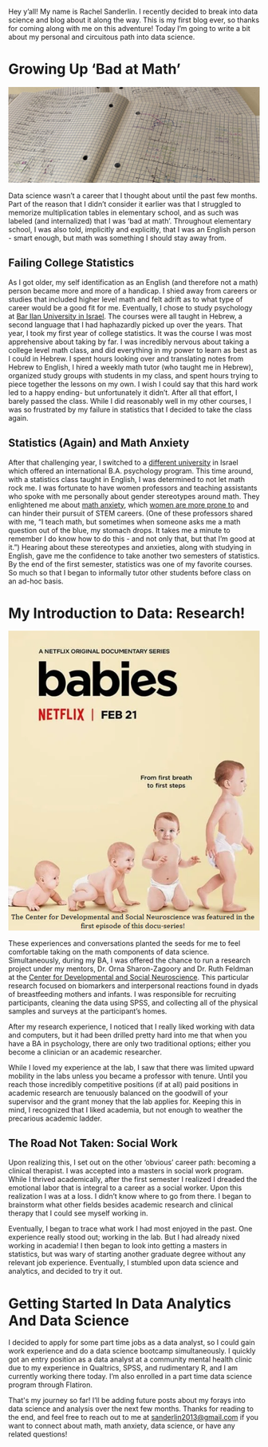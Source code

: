 Hey y’all! My name is Rachel Sanderlin. I recently decided to break into data science and blog about it along the way. This is my first blog ever, so thanks for coming along with me on this adventure! Today I’m going to write a bit about my personal and circuitous path into data science. 

# Growing Up ‘Bad at Math’

![picture of my math notes](images/mathnotebook3.jpg)

Data science wasn’t a career that I thought about until the past few months. Part of the reason that I didn’t consider it earlier was that I struggled to memorize multiplication tables in elementary school, and as such was labeled (and internalized) that I was ‘bad at math’. Throughout elementary school, I was also told, implicitly and explicitly, that I was an English person - smart enough, but math was something I should stay away from. 

## Failing College Statistics

As I got older, my self identification as an English (and therefore not a math) person  became more and more of a handicap. I shied away from careers or studies that included higher level math and felt adrift as to what type of career would be a good fit for me. Eventually, I chose to study psychology at [Bar Ilan University in Israel](https://www.biu.ac.il/en). The courses were all taught in Hebrew, a second language that I had haphazardly picked up over the years. That year, I took my first year of college statistics. It was the course I was most apprehensive about taking by far. I was incredibly nervous about taking a college level math class, and did everything in my power to learn as best as I could in Hebrew. I spent hours looking over and translating notes from Hebrew to English, I hired a weekly math tutor (who taught me in Hebrew), organized study groups with students in my class, and spent hours trying to piece together the lessons on my own. I wish I could say that this hard work led to a happy ending- but unfortunately it didn’t. After all that effort, I barely passed the class. While I did reasonably well in my other courses, I was so frustrated by my failure in statistics that I decided to take the class again. 

## Statistics (Again) and Math Anxiety

After that challenging year, I switched to a [different university](https://www.runi.ac.il/en/) in Israel which offered an international B.A. psychology program. This time around, with a statistics class taught in English, I was determined to not let math rock me. I was fortunate to have women professors and teaching assistants who spoke with me personally about gender stereotypes around math. They enlightened me about [math anxiety](https://www.oxfordlearning.com/what-is-math-anxiety/), which [women are more prone to](https://www.ncbi.nlm.nih.gov/pmc/articles/PMC8034611/) and can hinder their pursuit of STEM careers. (One of these professors shared with me, “I teach math, but sometimes when someone asks me a math question out of the blue, my stomach drops. It takes me a minute to remember I do know how to do this - and not only that, but that I’m good at it.”) Hearing about these stereotypes and anxieties, along with studying in English, gave me the confidence to take another two semesters of statistics. By the end of the first semester, statistics was one of my favorite courses. So much so that I began to informally tutor other students before class on an ad-hoc basis.

# My Introduction to Data: Research!

![pic of babies docu-series ad](images/docbabies.png)

These experiences and conversations planted the seeds for me to feel comfortable taking on the math components of data science. Simultaneously, during my BA, I was offered the chance to run a research project under my mentors, Dr. Orna Sharon-Zagoory and Dr. Ruth Feldman at the [Center for Developmental and Social Neuroscience](https://ruthfeldmanlab.com/). This particular research focused on biomarkers and interpersonal reactions found in dyads of breastfeeding mothers and infants. I was responsible for recruiting participants, cleaning the data using SPSS, and collecting all of the physical samples and surveys at the participant’s homes.
  
After my research experience, I noticed that I really liked working with data and computers, but it had been drilled pretty hard into me that when you have a BA in psychology, there are only two traditional options; either you become a clinician or an academic researcher. 

While I loved my experience at the lab, I saw that there was limited upward mobility in the labs unless you became a professor with tenure. Until you reach those incredibly competitive positions (if at all) paid positions in academic research are tenuously balanced on the goodwill of your supervisor and the grant money that the lab applies for. Keeping this in mind, I recognized that I liked academia, but not enough to weather the precarious academic ladder. 

## The Road Not Taken: Social Work
Upon realizing this, I set out on the other ‘obvious’ career path: becoming a clinical therapist. I was accepted into a masters in social work program. While I thrived academically, after the first semester I realized I dreaded the emotional labor that is integral to a career as a social worker. Upon this realization I was at a loss. I didn’t know where to go from there. I began to brainstorm what other fields besides academic research and clinical therapy that I could see myself working in. 

Eventually, I began to trace what work I had most enjoyed in the past. One experience really stood out; working in the lab. But I had already nixed working in academia! I then began to look into getting a masters in statistics, but was wary of starting another graduate degree without any relevant job experience. Eventually, I stumbled upon data science and analytics, and decided to try it out. 

# Getting Started In Data Analytics And Data Science 

 I decided to apply for some part time jobs as a data analyst, so I could gain work experience and do a data science bootcamp simultaneously. I quickly got an entry position as a data analyst at a community mental health clinic due to my experience in Qualtrics, SPSS, and rudimentary R, and I am currently working there today. I’m also enrolled in a part time data science program through Flatiron.

That's my journey so far! I’ll be adding future posts about my forays into data science and analysis over the next few months. Thanks for reading to the end, and feel free to reach out to me at sanderlin2013@gmail.com if you want to connect about math, math anxiety, data science, or have any related questions! 


